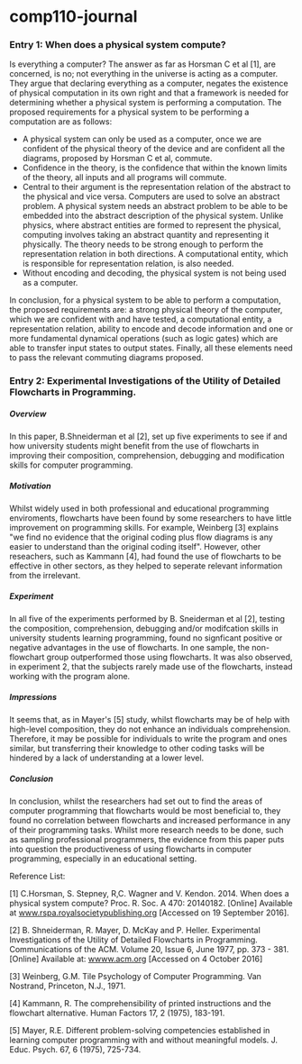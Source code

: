 # comp110-journal

<h3>Entry 1: When does a physical system compute?</h3>

Is everything a computer? The answer as far as Horsman C et al [1], are concerned, is no; not everything in the universe is acting as a computer.  They argue that declaring everything as a computer, negates the existence of physical computation in its own right and that a framework is needed for determining whether a physical system is performing a computation. The proposed requirements for a physical system to be performing a computation are as follows:

-	 A physical system can only be used as a computer, once we are confident of the physical theory of the device and are confident all the diagrams, proposed by Horsman C et al, commute. 
-	Confidence in the theory, is the confidence that within the known limits of the theory, all inputs and all programs will commute.
-	Central to their argument is the representation relation of the abstract to the physical and vice versa. Computers are used to solve an abstract problem. A physical system needs an abstract problem to be able to be embedded into the abstract description of the physical system. Unlike physics, where abstract entities are formed to represent the physical, computing involves taking an abstract quantity and representing it physically. The theory needs to be strong enough to perform the representation relation in both directions. A computational entity, which is responsible for representation relation, is also needed.
-	Without encoding and decoding, the physical system is not being used as a computer.

In conclusion, for a physical system to be able to perform a computation, the proposed requirements are: a strong physical theory of the computer, which we are confident with and have tested, a computational entity, a representation relation, ability to encode and decode information and one or more fundamental dynamical operations (such as logic gates) which are able to transfer input states to output states. Finally, all these elements need to pass the relevant commuting diagrams proposed.

<h3>Entry 2: Experimental Investigations of the Utility of Detailed Flowcharts in Programming.</h3>

<h5>Overview</h5>

In this paper, B.Shneiderman et al [2], set up five experiments to see if and how university students might benefit from the use of flowcharts in improving their composition, comprehension, debugging and modification skills for computer programming. 

<h5>Motivation</h5>

Whilst widely used in both professional and educational programming enviroments, flowcharts have been found by some researchers to have little improvement on programming skills. For example, Weinberg [3] explains "we find no evidence that the original coding plus flow diagrams is any easier to understand than the original coding itself". However, other reseachers, such as Kammann [4], had found the use of flowcharts to be effective in other sectors, as they helped to seperate relevant information from the irrelevant. 

<h5>Experiment</h5>

In all five of the experiments performed by B. Sneiderman et al [2], testing the composition, comprehension, debugging and/or modifcation skills in university students learning programming, found no signficant positive or negative advantages in the use of flowcharts. In one sample, the non-flowchart group outperformed those using flowcharts. It was also observed, in experiment 2, that the subjects rarely made use of the flowcharts, instead working with the program alone. 

<h5>Impressions</h5>

It seems that, as in Mayer's [5] study, whilst flowcharts may be of help with high-level composition, they do not enhance an individuals comprehension. Therefore, it may be possible for individuals to write the program and ones similar, but transferring their knowledge to other coding tasks will be hindered by a lack of understanding at a lower level. 

<h5>Conclusion</h5>
In conclusion, whilst the researchers had set out to find the areas of computer programming that flowcharts would be most beneficial to, they found no correlation between flowcharts and increased performance in any of their programming tasks. Whilst more research needs to be done, such as sampling professional programmers, the evidence from this paper puts into question the productiveness of using flowcharts in computer programming, especially in an educational setting.

Reference List:

[1] C.Horsman, S. Stepney, R,C. Wagner and V. Kendon. 2014. When does a physical system compute? Proc. R. Soc. A 470: 20140182. [Online] Available at <a href="www.dx.doi.org/10.1098/rspa.2014.0182">www.rspa.royalsocietypublishing.org</a> [Accessed on 19 September 2016].

[2] B. Shneiderman, R. Mayer, D. McKay and P. Heller. Experimental Investigations of the Utility of Detailed Flowcharts in Programming. Communications of the ACM. Volume 20, Issue 6, June 1977, pp. 373 - 381. [Online] Available at: <a href="http://delivery.acm.org.ezproxy.falmouth.ac.uk/10.1145/360000/359610/p373-shneiderman.pdf?ip=193.61.64.8&id=359610&acc=ACTIVE%20SERVICE&key=BF07A2EE685417C5%2EEAA225A8AB01C582%2E4D4702B0C3E38B35%2E4D4702B0C3E38B35&CFID=864543017&CFTOKEN=41903114&__acm__=1479060359_29217e13cfe7e195550b195869d67ecc">wwww.acm.org</a>  [Accessed on 4 October 2016]

[3] Weinberg, G.M. Tile Psychology of Computer Programming. Van Nostrand, Princeton, N.J., 1971. 

[4] Kammann, R. The comprehensibility of printed instructions and the flowchart alternative. Human Factors 17, 2 (1975), 183-191. 

[5] Mayer, R.E. Different problem-solving competencies established in learning computer programming with and without meaningful models. J. Educ. Psych. 67, 6 (1975), 725-734.
